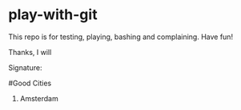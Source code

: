 # play-with-git
This repo is for testing, playing, bashing and complaining.  Have fun!

Thanks, I will

Signature:

#Good Cities
1. Amsterdam 

